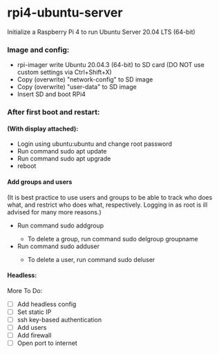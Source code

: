 # rpi4-ubuntu-server
Initialize a Raspberry Pi 4 to run Ubuntu Server 20.04 LTS (64-bit)

### Image and config:
  - rpi-imager write Ubuntu 20.04.3 (64-bit) to SD card (DO NOT use custom settings via Ctrl+Shift+X)
  - Copy (overwrite) "network-config" to SD image
  - Copy (overwrite) "user-data" to SD image
  - Insert SD and boot RPi4

### After first boot and restart:

  #### (With display attached):
  - Login using ubuntu:ubuntu and change root password
  - Run command sudo apt update
  - Run command sudo apt upgrade
  - reboot
 #### Add groups and users
  (It is best practice to use users and groups to be able to track who does what, and restrict who does what, respectively. Logging in as root is ill advised for many more reasons.)
  - Run command sudo addgroup <groupname>
    - To delete a group, run command sudo delgroup groupname
  - Run command sudo adduser <username>
    - To delete a user, run command sudo deluser <username>

  #### Headless:

More To Do:
  - [ ] Add headless config
  - [ ] Set static IP
  - [ ] ssh key-based authentication
  - [ ] Add users
  - [ ] Add firewall
  - [ ] Open port to internet
